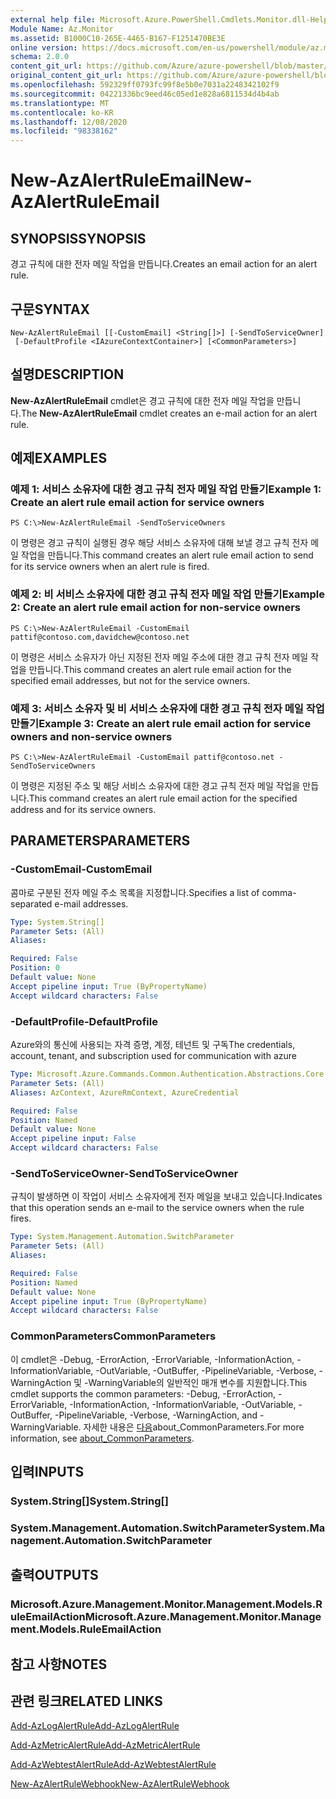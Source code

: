 ```yaml
---
external help file: Microsoft.Azure.PowerShell.Cmdlets.Monitor.dll-Help.xml
Module Name: Az.Monitor
ms.assetid: B1000C10-265E-4465-B167-F1251470BE3E
online version: https://docs.microsoft.com/en-us/powershell/module/az.monitor/new-azalertruleemail
schema: 2.0.0
content_git_url: https://github.com/Azure/azure-powershell/blob/master/src/Monitor/Monitor/help/New-AzAlertRuleEmail.md
original_content_git_url: https://github.com/Azure/azure-powershell/blob/master/src/Monitor/Monitor/help/New-AzAlertRuleEmail.md
ms.openlocfilehash: 592329ff0793fc99f8e5b0e7031a2248342102f9
ms.sourcegitcommit: 04221336bc9eed46c05ed1e828a6811534d4b4ab
ms.translationtype: MT
ms.contentlocale: ko-KR
ms.lasthandoff: 12/08/2020
ms.locfileid: "98338162"
---
```

# <span data-ttu-id="9930a-101">New-AzAlertRuleEmail</span><span class="sxs-lookup"><span data-stu-id="9930a-101">New-AzAlertRuleEmail</span></span>

## <span data-ttu-id="9930a-102">SYNOPSIS</span><span class="sxs-lookup"><span data-stu-id="9930a-102">SYNOPSIS</span></span>
<span data-ttu-id="9930a-103">경고 규칙에 대한 전자 메일 작업을 만듭니다.</span><span class="sxs-lookup"><span data-stu-id="9930a-103">Creates an email action for an alert rule.</span></span>

## <span data-ttu-id="9930a-104">구문</span><span class="sxs-lookup"><span data-stu-id="9930a-104">SYNTAX</span></span>

```
New-AzAlertRuleEmail [[-CustomEmail] <String[]>] [-SendToServiceOwner]
 [-DefaultProfile <IAzureContextContainer>] [<CommonParameters>]
```

## <span data-ttu-id="9930a-105">설명</span><span class="sxs-lookup"><span data-stu-id="9930a-105">DESCRIPTION</span></span>
<span data-ttu-id="9930a-106">**New-AzAlertRuleEmail** cmdlet은 경고 규칙에 대한 전자 메일 작업을 만듭니다.</span><span class="sxs-lookup"><span data-stu-id="9930a-106">The **New-AzAlertRuleEmail** cmdlet creates an e-mail action for an alert rule.</span></span>

## <span data-ttu-id="9930a-107">예제</span><span class="sxs-lookup"><span data-stu-id="9930a-107">EXAMPLES</span></span>

### <span data-ttu-id="9930a-108">예제 1: 서비스 소유자에 대한 경고 규칙 전자 메일 작업 만들기</span><span class="sxs-lookup"><span data-stu-id="9930a-108">Example 1: Create an alert rule email action for service owners</span></span>
```
PS C:\>New-AzAlertRuleEmail -SendToServiceOwners
```

<span data-ttu-id="9930a-109">이 명령은 경고 규칙이 실행된 경우 해당 서비스 소유자에 대해 보낼 경고 규칙 전자 메일 작업을 만듭니다.</span><span class="sxs-lookup"><span data-stu-id="9930a-109">This command creates an alert rule email action to send for its service owners when an alert rule is fired.</span></span>

### <span data-ttu-id="9930a-110">예제 2: 비 서비스 소유자에 대한 경고 규칙 전자 메일 작업 만들기</span><span class="sxs-lookup"><span data-stu-id="9930a-110">Example 2: Create an alert rule email action for non-service owners</span></span>
```
PS C:\>New-AzAlertRuleEmail -CustomEmail pattif@contoso.com,davidchew@contoso.net
```

<span data-ttu-id="9930a-111">이 명령은 서비스 소유자가 아닌 지정된 전자 메일 주소에 대한 경고 규칙 전자 메일 작업을 만듭니다.</span><span class="sxs-lookup"><span data-stu-id="9930a-111">This command creates an alert rule email action for the specified email addresses, but not for the service owners.</span></span>

### <span data-ttu-id="9930a-112">예제 3: 서비스 소유자 및 비 서비스 소유자에 대한 경고 규칙 전자 메일 작업 만들기</span><span class="sxs-lookup"><span data-stu-id="9930a-112">Example 3: Create an alert rule email action for service owners and non-service owners</span></span>
```
PS C:\>New-AzAlertRuleEmail -CustomEmail pattif@contoso.net -SendToServiceOwners
```

<span data-ttu-id="9930a-113">이 명령은 지정된 주소 및 해당 서비스 소유자에 대한 경고 규칙 전자 메일 작업을 만듭니다.</span><span class="sxs-lookup"><span data-stu-id="9930a-113">This command creates an alert rule email action for the specified address and for its service owners.</span></span>

## <span data-ttu-id="9930a-114">PARAMETERS</span><span class="sxs-lookup"><span data-stu-id="9930a-114">PARAMETERS</span></span>

### <span data-ttu-id="9930a-115">-CustomEmail</span><span class="sxs-lookup"><span data-stu-id="9930a-115">-CustomEmail</span></span>
<span data-ttu-id="9930a-116">콤마로 구분된 전자 메일 주소 목록을 지정합니다.</span><span class="sxs-lookup"><span data-stu-id="9930a-116">Specifies a list of comma-separated e-mail addresses.</span></span>

```yaml
Type: System.String[]
Parameter Sets: (All)
Aliases:

Required: False
Position: 0
Default value: None
Accept pipeline input: True (ByPropertyName)
Accept wildcard characters: False
```

### <span data-ttu-id="9930a-117">-DefaultProfile</span><span class="sxs-lookup"><span data-stu-id="9930a-117">-DefaultProfile</span></span>
<span data-ttu-id="9930a-118">Azure와의 통신에 사용되는 자격 증명, 계정, 테넌트 및 구독</span><span class="sxs-lookup"><span data-stu-id="9930a-118">The credentials, account, tenant, and subscription used for communication with azure</span></span>

```yaml
Type: Microsoft.Azure.Commands.Common.Authentication.Abstractions.Core.IAzureContextContainer
Parameter Sets: (All)
Aliases: AzContext, AzureRmContext, AzureCredential

Required: False
Position: Named
Default value: None
Accept pipeline input: False
Accept wildcard characters: False
```

### <span data-ttu-id="9930a-119">-SendToServiceOwner</span><span class="sxs-lookup"><span data-stu-id="9930a-119">-SendToServiceOwner</span></span>
<span data-ttu-id="9930a-120">규칙이 발생하면 이 작업이 서비스 소유자에게 전자 메일을 보내고 있습니다.</span><span class="sxs-lookup"><span data-stu-id="9930a-120">Indicates that this operation sends an e-mail to the service owners when the rule fires.</span></span>

```yaml
Type: System.Management.Automation.SwitchParameter
Parameter Sets: (All)
Aliases:

Required: False
Position: Named
Default value: None
Accept pipeline input: True (ByPropertyName)
Accept wildcard characters: False
```

### <span data-ttu-id="9930a-121">CommonParameters</span><span class="sxs-lookup"><span data-stu-id="9930a-121">CommonParameters</span></span>
<span data-ttu-id="9930a-122">이 cmdlet은 -Debug, -ErrorAction, -ErrorVariable, -InformationAction, -InformationVariable, -OutVariable, -OutBuffer, -PipelineVariable, -Verbose, -WarningAction 및 -WarningVariable의 일반적인 매개 변수를 지원합니다.</span><span class="sxs-lookup"><span data-stu-id="9930a-122">This cmdlet supports the common parameters: -Debug, -ErrorAction, -ErrorVariable, -InformationAction, -InformationVariable, -OutVariable, -OutBuffer, -PipelineVariable, -Verbose, -WarningAction, and -WarningVariable.</span></span> <span data-ttu-id="9930a-123">자세한 내용은 [다음](http://go.microsoft.com/fwlink/?LinkID=113216)about_CommonParameters.</span><span class="sxs-lookup"><span data-stu-id="9930a-123">For more information, see [about_CommonParameters](http://go.microsoft.com/fwlink/?LinkID=113216).</span></span>

## <span data-ttu-id="9930a-124">입력</span><span class="sxs-lookup"><span data-stu-id="9930a-124">INPUTS</span></span>

### <span data-ttu-id="9930a-125">System.String[]</span><span class="sxs-lookup"><span data-stu-id="9930a-125">System.String[]</span></span>

### <span data-ttu-id="9930a-126">System.Management.Automation.SwitchParameter</span><span class="sxs-lookup"><span data-stu-id="9930a-126">System.Management.Automation.SwitchParameter</span></span>

## <span data-ttu-id="9930a-127">출력</span><span class="sxs-lookup"><span data-stu-id="9930a-127">OUTPUTS</span></span>

### <span data-ttu-id="9930a-128">Microsoft.Azure.Management.Monitor.Management.Models.RuleEmailAction</span><span class="sxs-lookup"><span data-stu-id="9930a-128">Microsoft.Azure.Management.Monitor.Management.Models.RuleEmailAction</span></span>

## <span data-ttu-id="9930a-129">참고 사항</span><span class="sxs-lookup"><span data-stu-id="9930a-129">NOTES</span></span>

## <span data-ttu-id="9930a-130">관련 링크</span><span class="sxs-lookup"><span data-stu-id="9930a-130">RELATED LINKS</span></span>

[<span data-ttu-id="9930a-131">Add-AzLogAlertRule</span><span class="sxs-lookup"><span data-stu-id="9930a-131">Add-AzLogAlertRule</span></span>](./Add-AzLogAlertRule.md)

[<span data-ttu-id="9930a-132">Add-AzMetricAlertRule</span><span class="sxs-lookup"><span data-stu-id="9930a-132">Add-AzMetricAlertRule</span></span>](./Add-AzMetricAlertRule.md)

[<span data-ttu-id="9930a-133">Add-AzWebtestAlertRule</span><span class="sxs-lookup"><span data-stu-id="9930a-133">Add-AzWebtestAlertRule</span></span>](./Add-AzWebtestAlertRule.md)

[<span data-ttu-id="9930a-134">New-AzAlertRuleWebhook</span><span class="sxs-lookup"><span data-stu-id="9930a-134">New-AzAlertRuleWebhook</span></span>](./New-AzAlertRuleWebhook.md)


